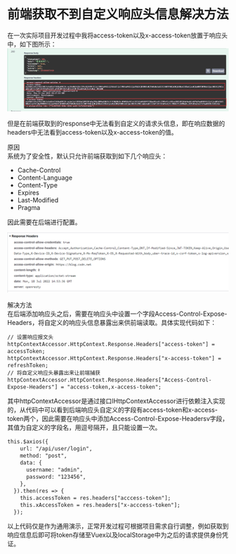 # 前端获取不到自定义响应头信息解决方法

在一次实际项目开发过程中我将access-token以及x-access-token放置于响应头中，如下图所示：
![img](./1.png)

但是在前端获取到的response中无法看到自定义的请求头信息，即在响应数据的headers中无法看到access-token以及x-access-token的值。

原因  
系统为了安全性，默认只允许前端获取到如下几个响应头：  

* Cache-Control  
* Content-Language  
* Content-Type  
* Expires  
* Last-Modified  
* Pragma  

因此需要在后端进行配置。  

![img](./2.png)

解决方法  
在后端添加响应头之后，需要在响应头中设置一个字段Access-Control-Expose-Headers，将自定义的响应头信息暴露出来供前端读取。具体实现代码如下：
````
// 设置响应报文头
httpContextAccessor.HttpContext.Response.Headers["access-token"] = accessToken;
httpContextAccessor.HttpContext.Response.Headers["x-access-token"] = refreshToken;
// 将自定义响应头暴露出来让前端捕获
httpContextAccessor.HttpContext.Response.Headers["Access-Control-Expose-Headers"] = "access-token,x-access-token";

````
其中httpContextAccessor是通过接口IHttpContextAccessor进行依赖注入实现的，从代码中可以看到后端响应头自定义的字段有access-token和x-access-token两个，因此需要在响应头中添加Access-Control-Expose-Headersv字段，其值为自定义的字段名，用逗号隔开，且只能设置一次。
````
this.$axios({
    url: "/api/user/login",
    method: "post",
    data: {
      username: "admin",
      password: "123456",
    },
  }).then(res => {
    this.accessToken = res.headers["acccess-token"];
    this.xAccessToken = res.headers["x-acccess-token"];
  });
````

以上代码仅是作为通用演示，正常开发过程可根据项目需求自行调整，例如获取到响应信息后即可将token存储至Vuex以及localStorage中为之后的请求提供身份凭证。













  
  
